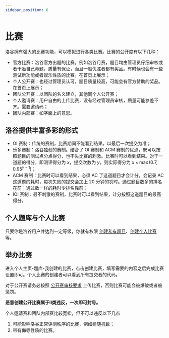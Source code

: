 ```yaml
---
sidebar_position: 6
---
```


# 比赛

洛谷拥有强大的比赛功能，可以模拟进行各类比赛。比赛的公开度有以下几种：

- 官方比赛：洛谷官方出题的比赛。例如洛谷月赛，题目均由管理员仔细审核或者干脆自己命题，质量有保证，而且一般优胜者都有奖品。有时候也会有一些测试新功能或者娱乐性质的比赛。在首页上展示；
- 个人公开赛：也经过管理员认可，题目质量较高，可能会有官方赞助的奖品。在首页上展示；
- 团队公开赛：以团队的名义建立，其他同个人公开赛；
- 个人邀请赛：用户自由的上传比赛，没有经过管理员审核，质量可能参差不齐。需要邀请码；
- 团队内部赛：如字面上的意思。

## 洛谷提供丰富多彩的形式

- OI 赛制：传统的赛制，比赛期间不能看到结果。以最后一次提交为准；
- 乐多赛制：洛谷独创的赛制。结合了 OI 赛制和 ACM 赛制的优点，既可以按照题目的测试点分点得分，也不失比赛的刺激。比赛时可以看到结果。对于一道题的得分，即测评得分为 $x$，提交次数为 $y$，则实际得分为 $x \times \max(0.7, 0.95 ^ {y - 1})$；
- ACM 赛制：比赛时可以看到结果，必须 AC 了这道题目才会计分，会记录 AC 这道题的耗时，每次失败的提交会加上 $20$ 分钟的罚时。通过题目数多的排名在前；通过数一样的耗时少排名靠前；
- IOI 赛制：最不刺激的赛制，比赛时可以看到结果，计分按照这道题目的最高得分。

## 个人题库与个人比赛

只要你是洛谷用户并达到一定等级，你就有权限 [创建私有题目](https://www.luogu.com.cn/problem/new?type=U)、[创建个人比赛](https://www.luogu.com.cn/contest/new) 等。

## 举办比赛

进入个人主页-题库-我创建的比赛，点击创建比赛，填写需要的内容之后完成比赛设置即可。个人比赛的创建者可以看到所有提交者的代码。

对于公开赛请务必按照 [公开赛审核要求](../../rules/academic/opencontest-standard.md) 上传比赛，否则比赛可能会被爆破或者被惩罚。

**恶意创建公开比赛属于II类违反，一次即可封号。**

个人邀请赛和团队内部赛比较宽松，但不可以违反以下几点

1. 可能影响洛谷正常评测秩序的比赛，例如猜随机数；
2. 带有侮辱性质的比赛。
